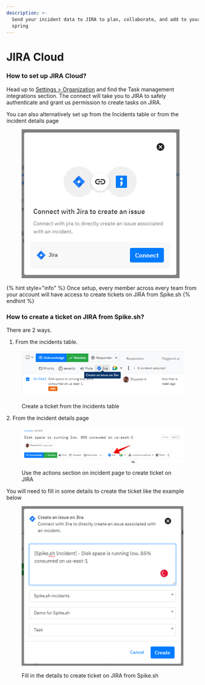 ```yaml
---
description: >-
  Send your incident data to JIRA to plan, collaborate, and add to your next
  spring
---
```


# JIRA Cloud

### How to set up JIRA Cloud?

Head up to [Settings > Organization](https://app.spike.sh/settings/general/organisation) and find the Task management integrations section. The connect will take you to JIRA to safely authenticate and grant us permission to create tasks on JIRA.

You can also alternatively set up from the Incidents table or from the incident details page

<figure><img src="../../.gitbook/assets/image (5) (1) (2).png" alt=""><figcaption></figcaption></figure>

{% hint style="info" %}
Once setup, every member across every team from your account will have access to create tickets on JIRA from Spike.sh
{% endhint %}

### How to create a ticket on JIRA from Spike.sh?

There are 2 ways.

1. From the incidents table.

<figure><img src="../../.gitbook/assets/image (7).png" alt=""><figcaption><p>Create a ticket from the incidents table</p></figcaption></figure>

2\. From the incident details page

<figure><img src="../../.gitbook/assets/jira-2.png" alt=""><figcaption><p>Use the actions section on incident page to create ticket on JIRA</p></figcaption></figure>

You will need to fill in some details to create the ticket like the example below

<figure><img src="../../.gitbook/assets/image (8) (1).png" alt=""><figcaption><p>Fill in the details to create ticket on JIRA from Spike.sh</p></figcaption></figure>
